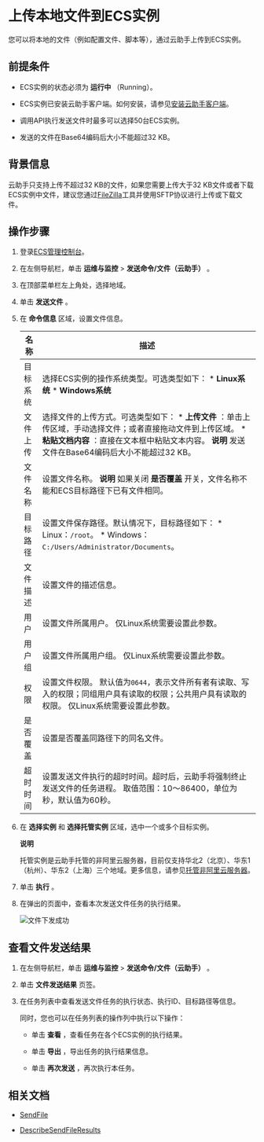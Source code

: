 上传本地文件到ECS实例 
=================================

您可以将本地的文件（例如配置文件、脚本等），通过云助手上传到ECS实例。

前提条件 
-------------------------

* ECS实例的状态必须为 **运行中** （Running）。

  

* ECS实例已安装云助手客户端。如何安装，请参见[安装云助手客户端](/cn.zh-CN/运维与监控/云助手/配置云助手客户端/安装云助手客户端.md)。

  

* 调用API执行发送文件时最多可以选择50台ECS实例。

  

* 发送的文件在Base64编码后大小不能超过32 KB。

  




背景信息 
-------------------------

云助手只支持上传不超过32 KB的文件，如果您需要上传大于32 KB文件或者下载ECS实例中文件，建议您通过[FileZilla](https://filezilla-project.org/)工具并使用SFTP协议进行上传或下载文件。

操作步骤 
-------------------------

1. 登录[ECS管理控制台](https://ecs.console.aliyun.com)。

   

2. 在左侧导航栏，单击 **运维与监控** \> **发送命令/文件（云助手）** 。

   

3. 在顶部菜单栏左上角处，选择地域。

   

4. 单击 **发送文件** 。

   

5. 在 **命令信息** 区域，设置文件信息。

   

   |  名称  |                                                                                                                描述                                                                                                                 |
   |------|-----------------------------------------------------------------------------------------------------------------------------------------------------------------------------------------------------------------------------------|
   | 目标系统 | 选择ECS实例的操作系统类型。可选类型如下： * **Linux系统**   * **Windows系统**                                                                         |
   | 文件上传 | 选择文件的上传方式。可选类型如下： * **上传文件** ：单击上传区域，手动选择文件；或者直接拖动文件到上传区域。   * **粘贴文档内容** ：直接在文本框中粘贴文本内容。    **说明** 发送文件在Base64编码后大小不能超过32 KB。 |
   | 文件名称 | 设置文件名称。 **说明** 如果关闭 **是否覆盖** 开关，文件名称不能和ECS目标路径下已有文件相同。                                                                                                                                                            |
   | 目标路径 | 设置文件保存路径。默认情况下，目标路径如下： * Linux：`/root`。   * Windows：`C:/Users/Administrator/Documents`。                                        |
   | 文件描述 | 设置文件的描述信息。                                                                                                                                                                                                                        |
   | 用户   | 设置文件所属用户。 仅Linux系统需要设置此参数。                                                                                                                                                                                        |
   | 用户组  | 设置文件所属用户组。 仅Linux系统需要设置此参数。                                                                                                                                                                                       |
   | 权限   | 设置文件权限。 默认值为`0644`，表示文件所有者有读取、写入的权限；同组用户具有读取的权限；公共用户具有读取的权限。 仅Linux系统需要设置此参数。                                                                                                                     |
   | 是否覆盖 | 设置是否覆盖同路径下的同名文件。                                                                                                                                                                                                                  |
   | 超时时间 | 设置发送文件执行的超时时间。超时后，云助手将强制终止发送文件的任务进程。 取值范围：10～86400，单位为秒，默认值为60秒。                                                                                                                                                  |

   

   

6. 在 **选择实例** 和 **选择托管实例** 区域，选中一个或多个目标实例。

   **说明**

   托管实例是云助手托管的非阿里云服务器，目前仅支持华北2（北京）、华东1（杭州）、华东2（上海）三个地域。更多信息，请参见[托管非阿里云服务器](/cn.zh-CN/运维与监控/云助手/混合云托管服务器.md)。
   

7. 单击 **执行** 。

   

8. 在弹出的页面中，查看本次发送文件任务的执行结果。

   ![文件下发成功](https://static-aliyun-doc.oss-accelerate.aliyuncs.com/assets/img/zh-CN/6966670061/p168938.png)
   




查看文件发送结果 
-----------------------------

1. 在左侧导航栏，单击 **运维与监控** \> **发送命令/文件（云助手）** 。

   

2. 单击 **文件发送结果** 页签。

   

3. 在任务列表中查看发送文件任务的执行状态、执行ID、目标路径等信息。

   同时，您也可以在任务列表的操作列中执行以下操作：
   * 单击 **查看** ，查看任务在各个ECS实例的执行结果。

     
   
   * 单击 **导出** ，导出任务的执行结果信息。

     
   
   * 单击 **再次发送** ，再次执行本任务。

     
   

   




相关文档 
-------------------------

* [SendFile](/cn.zh-CN/API参考/云助手/SendFile.md)

  

* [DescribeSendFileResults](/cn.zh-CN/API参考/云助手/DescribeSendFileResults.md)

  



